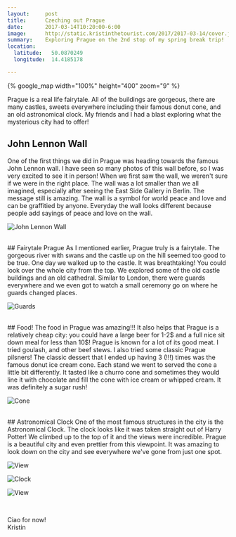 ```yaml
---
layout:     post
title:      Czeching out Prague
date:       2017-03-14T10:20:00-6:00
image:      http://static.kristinthetourist.com/2017/2017-03-14/cover.jpg
summary:    Exploring Prague on the 2nd stop of my spring break trip!
location:
  latitude:   50.0870249
  longitude:  14.4185178

---
```


{% google_map width="100%" height="400" zoom="9" %}

Prague is a real life fairytale. All of the buildings are gorgeous, there are many castles, sweets everywhere including their famous donut cone, and an old astronomical clock. My friends and I had a blast exploring what the mysterious city had to offer!



## John Lennon Wall
One of the first things we did in Prague was heading towards the famous John Lennon wall. I have seen so many photos of this wall before, so I was very excited to see it in person! When we first saw the wall, we weren't sure if we were in the right place. The wall was a lot smaller than we all imagined, especially after seeing the East Side Gallery in Berlin. The message still is amazing. The wall is a symbol for world peace and love and can be graffitied by anyone. Everyday the wall looks different because people add sayings of peace and love on the wall. 

![John Lennon Wall](http://static.kristinthetourist.com/2017/2017-03-14/wall.jpg)


<br>
## Fairytale Prague
As I mentioned earlier, Prague truly is a fairytale. The gorgeous river with swans and the castle up on the hill seemed too good to be true. One day we walked up to the castle. It was breathtaking! You could look over the whole city from the top. We explored some of the old castle buildings and an old cathedral. Similar to London, there were guards everywhere and we even got to watch a small ceremony go on where he guards changed places.

![Guards](http://static.kristinthetourist.com/2017/2017-03-14/guards.jpg)


<br>
## Food!
The food in Prague was amazing!!! It also helps that Prague is a relatively cheap city: you could have a large beer for 1-2$ and a full nice sit down meal for less than 10$! Prague is known for a lot of its good meat. I tried goulash, and other beef stews. I also tried some classic Prague pilsners! The classic dessert that I ended up having 3 (!!!) times was the famous donut ice cream cone. Each stand we went to served the cone a little bit differently. It tasted like a churro cone and sometimes they would line it with chocolate and fill the cone with ice cream or whipped cream. It was definitely a sugar rush!

![Cone](http://static.kristinthetourist.com/2017/2017-03-14/cone.jpg)


<br>
## Astronomical Clock
One of the most famous structures in the city is the Astronomical Clock. The clock looks like it was taken straight out of Harry Potter! We climbed up to the top of it and the views were incredible. Prague is a beautiful city and even prettier from this viewpoint. It was amazing to look down on the city and see everywhere we've gone from just one spot.

![View](http://static.kristinthetourist.com/2017/2017-03-14/castle.jpg)

![Clock](http://static.kristinthetourist.com/2017/2017-03-14/DSCN8136.jpg)

![View](http://static.kristinthetourist.com/2017/2017-03-14/square.jpg)

<br>

Ciao for now! <br>
Kristin